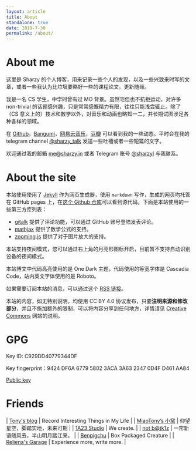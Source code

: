 ```yaml
---
layout: article
title: About
standalone: true
date: 2019-7-30
permalink: /about/
---
```


# About me

这里是 Sharzy 的个人博客，用来记录一些个人的发现，以及一些兴致来时写的文章，或者一些我认为比垃圾要略好一些的课程论文。更新随缘。

我是一名 CS 学生，中学时曾有过 MO 背景。虽然宅但也不抗拒运动，对许多 non-trivial 的话题感兴趣，只是常常感慨精力有限，往往只能浅尝辄止。除了（CS 意义上的）技术和数学以外，对音乐和动画也略知一二，并长期试图涉足各种各样的领域。

在  [Github](https://github.com/SharzyL)，[Bangumi](https://bgm.tv/user/sharzy)，[网易云音乐](https://music.163.com/#/user/home?id=91540849)，[豆瓣](https://www.douban.com/people/sharzy/) 可以看到我的一些动态。平时会在我的 telegram channel [@sharzy_talk](https://t.me/sharzy_talk) 发送一些吐槽或者一些短篇的文字。

欢迎通过我的邮箱 [me@sharzy.in](mailto:me@sharzy.in) 或者 Telegram 账号 [@sharzyl](https://t.me/sharzyl) 与我联系。

# About the site

本站使用使用了 [Jekyll](https://jekyllrb.com) 作为网页生成器，使用 `markdown` 写作，生成的网页均托管在 GitHub pages 上，在[这个 Github 仓库](https://github.com/SharzyL/SharzyL.github.io/tree/source)可以看到源代码。下面是本站使用的一些第三方库列表：

- [gitalk](https://github.com/gitalk/gitalk) 提供了评论功能，可以通过 GitHub 账号登陆发表评论。
- [mathjax](https://www.mathjax.org/) 提供了数学公式的支持。
- [zooming.js](https://github.com/kingdido999/zooming) 提供了对于图片放大的支持。

本站支持夜间模式，您可以通过右上角的月亮形图标开启，目前暂不支持自动识别设备的夜间模式。

本站博文中代码高亮使用的是 One Dark 主题，代码使用的等宽字体是 Cascadia Code，站内英文字体使用的是 Roboto。

如果需要订阅本站的消息，可以通过这个 [RSS 链接](/feed.xml)。

本站的内容，如无特别说明，均使用 CC BY 4.0 协议发布，只要**注明来源和修改部分**，并且不施加额外的限制，可以将内容分享到任何地方，详情请见 [Creative Commons](https://creativecommons.org/licenses/by/4.0/) 网站的说明。

# GPG

Key ID: C929DD40779344DF

Key fingerprint：9424 DF6A 6779 5802 3ACA  3A63 2347 0D4F D461 AA84

[Public key](/assets/gpg.txt)

# Friends

| [Tony's blog](https://fengtony686.github.io/) | Record Interesting Things in My Life |
| [MiaoTony’s 小窝](https://miaotony.xyz/) | 仰望星空，脚踏实地，未来可期 |
| [1A23 Studio](https://1a23.com/) | We create. | 
| [not b@tk1z](https://blog.batkiz.com/) | 一帘新语随风去，半山明月踏江来。 |
| [Benpigchu](https://benpigchu.com/) | Box Packaged Creature |
| [Reliena's Garage](https://blog.cyanoxygen.xyz) | Experience more, write more. |